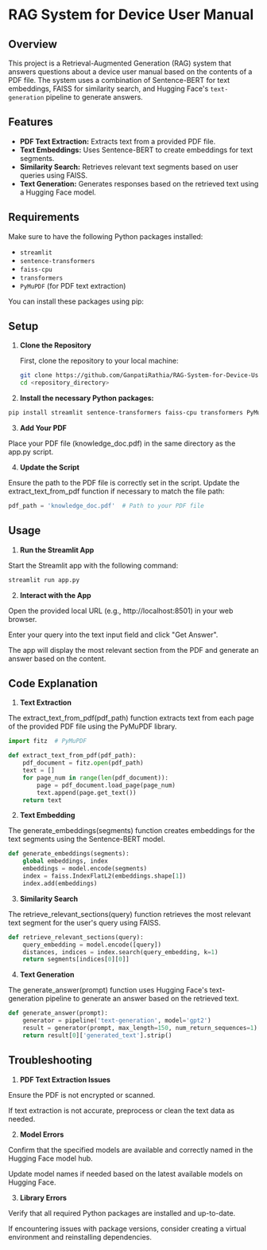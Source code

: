 # RAG System for Device User Manual

## Overview

This project is a Retrieval-Augmented Generation (RAG) system that answers questions about a device user manual based on the contents of a PDF file. The system uses a combination of Sentence-BERT for text embeddings, FAISS for similarity search, and Hugging Face's `text-generation` pipeline to generate answers.

## Features

- **PDF Text Extraction:** Extracts text from a provided PDF file.
- **Text Embeddings:** Uses Sentence-BERT to create embeddings for text segments.
- **Similarity Search:** Retrieves relevant text segments based on user queries using FAISS.
- **Text Generation:** Generates responses based on the retrieved text using a Hugging Face model.

## Requirements

Make sure to have the following Python packages installed:

- `streamlit`
- `sentence-transformers`
- `faiss-cpu`
- `transformers`
- `PyMuPDF` (for PDF text extraction)

You can install these packages using pip:

## Setup

1. **Clone the Repository**

   First, clone the repository to your local machine:

   ```bash
   git clone https://github.com/GanpatiRathia/RAG-System-for-Device-User-Manual.git
   cd <repository_directory>

2. **Install the necessary Python packages:**

```bash
pip install streamlit sentence-transformers faiss-cpu transformers PyMuPDF
```

3. **Add Your PDF**

Place your PDF file (knowledge_doc.pdf) in the same directory as the app.py script.

4. **Update the Script**

Ensure the path to the PDF file is correctly set in the script. Update the extract_text_from_pdf function if necessary to match the file path:

```python
pdf_path = 'knowledge_doc.pdf'  # Path to your PDF file
```

## Usage

1. **Run the Streamlit App**

Start the Streamlit app with the following command:

```bash
streamlit run app.py
```

2. **Interact with the App**

Open the provided local URL (e.g., http://localhost:8501) in your web browser.

Enter your query into the text input field and click "Get Answer".

The app will display the most relevant section from the PDF and generate an answer based on the content.

## Code Explanation

1. **Text Extraction**

The extract_text_from_pdf(pdf_path) function extracts text from each page of the provided PDF file using the PyMuPDF library.

```python
import fitz  # PyMuPDF

def extract_text_from_pdf(pdf_path):
    pdf_document = fitz.open(pdf_path)
    text = []
    for page_num in range(len(pdf_document)):
        page = pdf_document.load_page(page_num)
        text.append(page.get_text())
    return text
```

2. **Text Embedding**

The generate_embeddings(segments) function creates embeddings for the text segments using the Sentence-BERT model.

```python
def generate_embeddings(segments):
    global embeddings, index
    embeddings = model.encode(segments)
    index = faiss.IndexFlatL2(embeddings.shape[1])
    index.add(embeddings)
```

3. **Similarity Search**

The retrieve_relevant_sections(query) function retrieves the most relevant text segment for the user's query using FAISS.

```python
def retrieve_relevant_sections(query):
    query_embedding = model.encode([query])
    distances, indices = index.search(query_embedding, k=1)
    return segments[indices[0][0]]
```

4. **Text Generation**

The generate_answer(prompt) function uses Hugging Face's text-generation pipeline to generate an answer based on the retrieved text.

```python
def generate_answer(prompt):
    generator = pipeline('text-generation', model='gpt2')
    result = generator(prompt, max_length=150, num_return_sequences=1)
    return result[0]['generated_text'].strip()
```

## Troubleshooting

1. **PDF Text Extraction Issues**

Ensure the PDF is not encrypted or scanned.

If text extraction is not accurate, preprocess or clean the text data as needed.

2. **Model Errors**

Confirm that the specified models are available and correctly named in the Hugging Face model hub.

Update model names if needed based on the latest available models on Hugging Face.

3. **Library Errors**

Verify that all required Python packages are installed and up-to-date.

If encountering issues with package versions, consider creating a virtual environment and reinstalling dependencies.